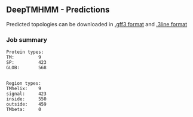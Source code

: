 ## DeepTMHMM - Predictions
Predicted topologies can be downloaded in [.gff3 format](TMRs.gff3) and [.3line format](predicted_topologies.3line)
### Job summary
```
Protein types:
TM:			9
SP:			423
GLOB:		568


Region types:
TMhelix:	9
signal:		423
inside:		550
outside:	459
TMbeta:		0
```
